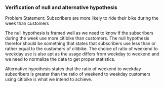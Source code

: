 
### Verification of null and alternative hypothesis

Problem Statement: Subscribers are more likely to ride their bike during the week than customers

The null hypothesis is framed well as we need to know if the subscribers during the week use more citibike than customers. The null hypothesis therefor should be something that states that subscribers use less than or rather equal to the customers of citibike. The choice of ratio of weekend to weekday use is also apt as the usage differs from weekday to weekend and we need to normalize the data to get proper statistics.

Alternative hypothesis states that the ratio of weekend to weekday subscribers is greater than the ratio of weekend to weekday customers using citibike is what we intend to achieve.

### 

